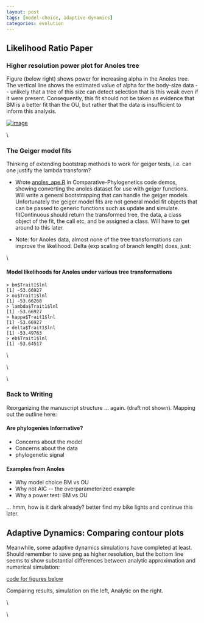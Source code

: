 ```yaml
---
layout: post
tags: [model-choice, adaptive-dynamics]
categories: evolution
---
```






 





Likelihood Ratio Paper
----------------------

### Higher resolution power plot for Anoles tree

Figure (below right) shows power for increasing alpha in the Anoles
tree. The vertical line shows the estimated value of alpha for the
body-size data -- unlikely that a tree of this size can detect selection
that is this weak even if it were present. Consequently, this fit should
not be taken as evidence that BM is a better fit than the OU, but rather
that the data is insufficient to inform this analysis.

[![image](http://farm5.static.flickr.com/4144/5049237297_86c89766ab.jpg)](http://www.flickr.com/photos/cboettig/5049237297/)

\

### The Geiger model fits

Thinking of extending bootstrap methods to work for geiger tests, i.e.
can one justify the lambda transform?

-   Wrote
    [anoles\_ape.R](http://github.com/cboettig/Comparative-Phylogenetics/blob/8bcb043dd72d45566fa82de4af80672a42443673/demos/anoles_ape.R "http://github.com/cboettig/Comparative-Phylogenetics/blob/8bcb043dd72d45566fa82de4af80672a42443673/demos/anoles_ape.R")
    in Comparative-Phylogenetics code demos, showing converting the
    anoles dataset for use with geiger functions. Will write a general
    bootstrapping that can handle the geiger models. Unfortunately the
    geiger model fits are not general model fit objects that can be
    passed to generic functions such as update and simulate.
    fitContinuous should return the transformed tree, the data, a class
    object of the fit, the call etc, and be assigned a class. Will have
    to get around to this later.

-   Note: for Anoles data, almost none of the tree transformations can
    improve the likelihood. Delta (exp scaling of branch length) does,
    just:

\

#### Model likelihoods for Anoles under various tree transformations

~~~~ {.de1}
> bm$Trait1$lnl
[1] -53.66927
> ou$Trait1$lnl
[1] -53.66268
> lambda$Trait1$lnl
[1] -53.66927
> kappa$Trait1$lnl
[1] -53.66927
> delta$Trait1$lnl
[1] -53.49763
> eb$Trait1$lnl
[1] -53.64517
~~~~

\

\

\

### Back to Writing

Reorganizing the manuscript structure ... again. (draft not shown).
Mapping out the outline here:

#### Are phylogenies Informative?

-   Concerns about the model
-   Concerns about the data
-   phylogenetic signal

#### Examples from Anoles

-   Why model choice BM vs OU
-   Why not AIC -- the overparameterized example
-   Why a power test: BM vs OU

... hmm, how is it dark already? better find my bike lights and continue
this later.

Adaptive Dynamics: Comparing contour plots
------------------------------------------

Meanwhile, some adaptive dynamics simulations have completed at least.
Should remember to save png as higher resolution, but the bottom line
seems to show substantial differences between analytic approximation and
numerical simulation:

[code for figures
below](http://github.com/cboettig/AdaptiveDynamics/blob/a4374f840ca0ff81bc2775eff6309a904640bf99/demos/coexist_demo.R "http://github.com/cboettig/AdaptiveDynamics/blob/a4374f840ca0ff81bc2775eff6309a904640bf99/demos/coexist_demo.R")

Comparing results, simulation on the left, Analytic on the right.

\

\


